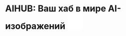 # AIHUB: Ваш хаб в мире AI-изображений  <img src="./Logo Animation Title.gif" alt="Пример стилизованного изображения" style="width: 50px; height: auto; border-radius: 10px;">
